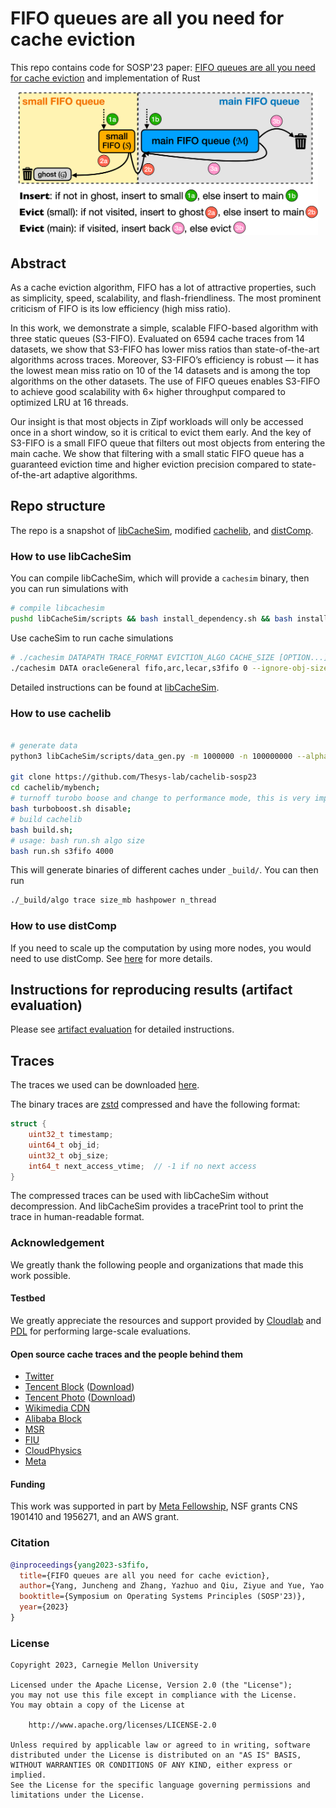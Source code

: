# FIFO queues are all you need for cache eviction

This repo contains code for SOSP'23 paper: [FIFO queues are all you need for cache eviction](https://jasony.me/publication/sosp23-s3fifo.pdf) and implementation of Rust

<div style="text-align: center;">
  <img src="/doc/diagram/diagram_s3fifo.svg" alt="diagram" width="480"/>
</div>

<!-- ![S3-FIFO diagram](/doc/diagram/diagram_s3fifo.svg) -->

## Abstract

As a cache eviction algorithm, FIFO has a lot of attractive properties, such as simplicity, speed, scalability, and flash-friendliness. The most prominent criticism of FIFO is its low efficiency (high miss ratio).

In this work, we demonstrate a simple, scalable FIFO-based algorithm with three static queues (S3-FIFO). Evaluated on 6594 cache traces from 14 datasets, we show that S3-FIFO has lower miss ratios than state-of-the-art algorithms across traces. Moreover, S3-FIFO’s efficiency is robust — it has the lowest mean miss ratio on 10 of the 14 datasets and is among the top algorithms on the other datasets. The use of FIFO queues enables S3-FIFO to achieve good scalability with 6× higher throughput compared to optimized LRU at 16 threads.

Our insight is that most objects in Zipf workloads will only be accessed once in a short window, so it is critical to evict them early. And the key of S3-FIFO is a small FIFO queue that filters out most objects from entering the main cache. We show that filtering with a small static FIFO queue has a guaranteed eviction time and higher eviction precision compared to state-of-the-art adaptive algorithms.

## Repo structure

The repo is a snapshot of [libCacheSim](https://github.com/cacheMon/libCacheSim), modified [cachelib](https://github.com/facebook/cachelib/), and [distComp](https://github.com/1a1a11a/distComp).

### How to use libCacheSim

You can compile libCacheSim, which will provide a `cachesim` binary, then you can run simulations with

```bash
# compile libcachesim
pushd libCacheSim/scripts && bash install_dependency.sh && bash install_libcachesim.sh && popd;
```

Use cacheSim to run cache simulations

```bash
# ./cachesim DATAPATH TRACE_FORMAT EVICTION_ALGO CACHE_SIZE [OPTION...]
./cachesim DATA oracleGeneral fifo,arc,lecar,s3fifo 0 --ignore-obj-size 1
```

Detailed instructions can be found at [libCacheSim](https://github.com/cacheMon/libCacheSim).

### How to use cachelib

```bash

# generate data 
python3 libCacheSim/scripts/data_gen.py -m 1000000 -n 100000000 --alpha 1.0 --bin-output cachelib/mybench/zipf1.0_1_100.oracleGeneral.bin

git clone https://github.com/Thesys-lab/cachelib-sosp23
cd cachelib/mybench; 
# turnoff turobo boose and change to performance mode, this is very important for getting consistent results
bash turboboost.sh disable;
# build cachelib
bash build.sh; 
# usage: bash run.sh algo size
bash run.sh s3fifo 4000
```

This will generate binaries of different caches under `_build/`. You can then run

```bash
./_build/algo trace size_mb hashpower n_thread
```

### How to use distComp

If you need to scale up the computation by using more nodes, you would need to use distComp. See [here](https://github.com/1a1a11a/distComp) for more details.

## Instructions for reproducing results (artifact evaluation)

Please see [artifact evaluation](/doc/AE.md) for detailed instructions.

## Traces

The traces we used can be downloaded [here](https://ftp.pdl.cmu.edu/pub/datasets/twemcacheWorkload/cacheDatasets/).

The binary traces are [zstd](https://github.com/facebook/zstd) compressed and have the following format:

```c
struct {
    uint32_t timestamp;
    uint64_t obj_id;
    uint32_t obj_size;
    int64_t next_access_vtime;  // -1 if no next access
}
```

The compressed traces can be used with libCacheSim without decompression. And libCacheSim provides a tracePrint tool to print the trace in human-readable format.

### Acknowledgement

We greatly thank the following people and organizations that made this work possible.

#### Testbed

We greatly appreciate the resources and support provided by [Cloudlab](https://cloudlab.us) and [PDL](https://pdl.cmu.edu) for performing large-scale evaluations.

#### Open source cache traces and **the people behind them**

* [Twitter](https://github.com/twitter/cache-traces)
* [Tencent Block](https://www.usenix.org/conference/atc20/presentation/zhang-yu) ([Download](http://iotta.snia.org/traces/parallel?only=27917))
* [Tencent Photo](https://dl.acm.org/doi/10.1145/3205289.3205299) ([Download](http://iotta.snia.org/traces/parallel?only=27476))
* [Wikimedia CDN](https://wikitech.wikimedia.org/wiki/Analytics/Data_Lake/Traffic/Caching)
* [Alibaba Block](https://github.com/alibaba/block-traces)
* [MSR](http://iotta.snia.org/traces/block-io?only=388)
* [FIU](http://iotta.snia.org/traces/block-io?only=390)
* [CloudPhysics](https://www.usenix.org/conference/fast15/technical-sessions/presentation/waldspurger)
* [Meta](https://cachelib.org/docs/Cache_Library_User_Guides/Cachebench_FB_HW_eval/)

#### Funding

This work was supported in part by [Meta Fellowship](https://research.facebook.com/blog/2020/1/announcing-the-recipients-of-the-2020-facebook-fellowship-awards/), NSF grants CNS 1901410 and 1956271, and an AWS grant.

### Citation

```bibtex
@inproceedings{yang2023-s3fifo,
  title={FIFO queues are all you need for cache eviction},
  author={Yang, Juncheng and Zhang, Yazhuo and Qiu, Ziyue and Yue, Yao and Rashmi, K.V.},
  booktitle={Symposium on Operating Systems Principles (SOSP'23)},
  year={2023}
}
```

### License

```
Copyright 2023, Carnegie Mellon University

Licensed under the Apache License, Version 2.0 (the "License");
you may not use this file except in compliance with the License.
You may obtain a copy of the License at

    http://www.apache.org/licenses/LICENSE-2.0

Unless required by applicable law or agreed to in writing, software
distributed under the License is distributed on an "AS IS" BASIS,
WITHOUT WARRANTIES OR CONDITIONS OF ANY KIND, either express or implied.
See the License for the specific language governing permissions and
limitations under the License.
```

